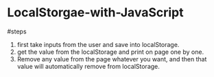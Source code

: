 # LocalStorgae-with-JavaScript

#steps 
1. first take inputs from the user and save into localStorage.
2. get the value from the localStorage and print on page one by one.
3. Remove any value from the page whatever you want, and then that value will automatically remove from localStorage.